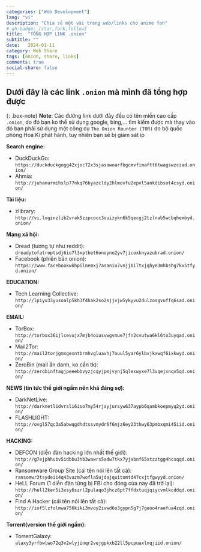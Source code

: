 ```yaml
---
categories: ["Web Development"]
lang: "vi"
description: "Chia sẻ một vài trang web/links cho anime fan"
# gh-badge: [star,fork,follow]
title:  "TỔNG HỢP LINK .onion"
subtitle: ""
date:   2024-01-11
category: Web Share
tags: [onion, share, links]
comments: true
social-share: false
---
```


##  Dưới đây là các link `.onion` mà mình đã tổng hợp được

{: .box-note}
**Note**:
Các đường link dưới đây đều có tên miền cao cấp `.onion`, do đó bạn ko thể sử dụng google, bing,... tìm kiếm được mà thay vào đó bạn phải sử dụng một công cụ `The Onion Rounter (TOR)` do bộ quốc phòng Hoa Kì phát hành, tuy nhiên bạn sẽ bị giám sát ip

**Search engine:**

- DuckDuckGo: 
`https://duckduckgogg42xjoc72x3sjasowoarfbgcmvfimaftt6twagswzczad.onion/`
- Ahmia: 
`http://juhanurmihxlp77nkq76byazcldy2hlmovfu2epvl5ankdibsot4csyd.onion/`

**Tài liệu:**
- zlibrary: 
`http://vi.loginzlib2vrak5zzpcocc3ouizykn6k5qecgj2tzlnab5wcbqhembyd.onion/`

**Mạng xã hội:**
- Dread (tương tự như reddit): 
`dreadytofatroptsdj6io7l3xptbet6onoyno2yv7jicoxknyazubrad.onion/`
- Facebook (phiên bản onion): 
`https://www.facebookwkhpilnemxj7asaniu7vnjjbiltxjqhye3mhbshg7kx5tfyd.onion/`

**EDUCATION:**
- Tech Learning Collective: 
`http://lpiyu33yusoalp5kh3f4hak2so2sjjvjw5ykyvu2dulzosgvuffq6sad.onion/`

**EMAIL:**
- TorBox: 
`http://torbox36ijlcevujx7mjb4oiusvwgvmue7jfn2cvutwa6kl6to3uyqad.onion/`
- Mail2Tor: 
`http://mail2torjgmxgexntbrmhvgluavhj7ouul5yar6ylbvjkxwqf6ixkwyd.onion/`
- ZeroBin (mail ẩn danh, ko cần tk): 
`http://zerobinftagjpeeebbvyzjcqyjpmjvynj5qlexwyxe7l3vqejxnqv5qd.onion/`

**NEWS (tin tức thế giới ngầm nên khá đáng sợ):**
- DarkNetLive: 
`http://darknetlidvrsli6iso7my54rjayjursyw637aypb6qambkoepmyq2yd.onion/`
- FLASHLIGHT: 
`http://ovgl57qc3a5abwqgdhdtssvmydr6f6mjz6ey23thwy63pmbxqmi45iid.onion/`

**HACKING:**
- DEFCON (diễn đàn hacking lớn nhất thế giới): 
`http://g7ejphhubv5idbbu3hb3wawrs5adw7tkx7yjabnf65xtzztgg4hcsqqd.onion/`
- Ransomware Group Site (cái tên nói lên tất cả): 
`ransomwr3tsydeii4q43vazm7wofla5ujdajquitomtd47cxjtfgwyyd.onion/`
- HeLL Forum (1 diễn đàn từng bị FBI cho đóng cửa nay đã trở lại):
`http://hell2ker5i3xsy6szrl2pulaqo3jhcz6pt7ffdxtuqjqiycvmlkcddqd.onion/`
- Find A Hacker (cái tên nói lên tất cả): 
`http://iof5lzfolmwa756kiki3mvoy2ivwd6o3gypn5g7j7geoo4raefua4zqd.onion/`

**Torrent(version thế giới ngầm):**
- TorrentGalaxy: 
`alaxy3yrfbwlwo72q3v2wlyjinqr2vejgpkxb22ll5pcpuaxlnqjiid.onion/`
